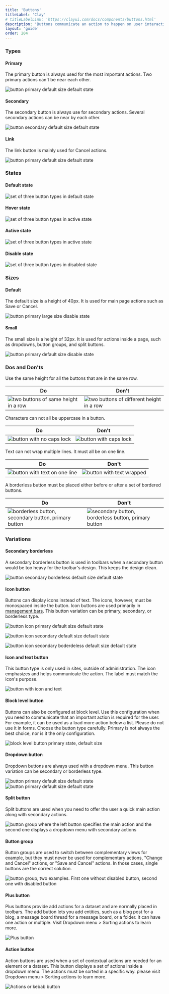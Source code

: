 ```yaml
---
title: 'Buttons'
titleLabel: 'Clay'
# titleLabelLink: 'https://clayui.com/docs/components/buttons.html'
description: 'Buttons communicate an action to happen on user interaction.'
layout: 'guide'
order: 204
---
```



### Types

#### Primary

The primary button is always used for the most important actions. Two primary actions can't be near each other.

![button primary default size default state](/images/lexicon/ButtonPrimary.png)

#### Secondary

The secondary button is always use for secondary actions. Several secondary actions can be near by each other.

![button secondary default size default state](/images/lexicon/ButtonSecondary.png)

#### Link

The link button is mainly used for Cancel actions.

![button primary default size default state](/images/lexicon/ButtonLink.png)

### States

#### Default state

![set of three button types in default state](/images/lexicon/ButtonDefault.png)

#### Hover state

![set of three button types in active state](/images/lexicon/ButtonHover.png)

#### Active state

![set of three button types in active state](/images/lexicon/ButtonActive.png)

#### Disable state

![set of three button types in disabled state](/images/lexicon/ButtonDisabled.png)

### Sizes

#### Default

The default size is a height of 40px. It is used for main page actions such as Save or Cancel.

![button primary large size disable state](/images/lexicon/ButtonPrimary.png)

#### Small

The small size is a height of 32px. It is used for actions inside a page, such as dropdowns, button groups, and split buttons.

![button primary default size disable state](/images/lexicon/ButtonPrimarySmall.png)

### Dos and Don'ts

Use the same height for all the buttons that are in the same row.

| Do | Don't |
| -- | ----- |
| ![two buttons of same height in a row](/images/lexicon/ButtonSizeDo.png) | ![two buttons of different height in a row](/images/lexicon/ButtonSizeDont.png) |

<!--
<div class="row">
	<div class="dodont col-lg">
		<img class="do" src="/images/lexicon/ButtonSizeDo.png" alt="two buttons of same height in a row">
		<p class="do">Do</p>
	</div>
	<div class="dodont col-lg">
		<img class="dont" src="/images/lexicon/ButtonSizeDont.png" alt="two buttons of different height in a row">
		<p class="dont">Don't</p>
	</div>
</div> -->

Characters can not all be uppercase in a button.

| Do | Don't |
| -- | ----- |
| ![button with no caps lock](/images/lexicon/ButtonCapitalizationDo.png) | ![button with caps lock](/images/lexicon/ButtonCapitalizationDont.png) |

<!--
<div class="row">
	<div class="dodont col-lg">
		<img class="do" src="/images/lexicon/ButtonCapitalizationDo.png" alt="button with no caps lock">
		<p class="do">Do</p>
	</div>
	<div class="dodont col-lg">
		<img class="dont" src="/images/lexicon/ButtonCapitalizationDont.png" alt="button with caps lock">
		<p class="dont">Don't</p>
	</div>
</div> -->

Text can not wrap multiple lines. It must all be on one line.

| Do | Don't |
| -- | ----- |
| ![button with text on one line](/images/lexicon/ButtonWrapDo.png) | ![button with text wrapped](/images/lexicon/ButtonWrapDont.png) |

<!--
<div class="row">
	<div class="dodont col-lg">
		<img class="do" src="/images/lexicon/ButtonWrapDo.png" alt="button with text on one line">
		<p class="do">Do</p>
	</div>
	<div class="dodont col-lg">
		<img class="dont" src="/images/lexicon/ButtonWrapDont.png" alt="button with text wrapped">
		<p class="dont">Don't</p>
	</div>
</div> -->

A borderless button must be placed either before or after a set of bordered buttons.

| Do | Don't |
| -- | ----- |
| ![borderless button, secondary button, primary button](/images/lexicon/ButtonIconDo.png) | ![secondary button, borderless button, primary button](/images/lexicon/ButtonIconDont.png) |

<!--
<div class="row">
	<div class="dodont col-lg">
		<img class="do" src="/images/lexicon/ButtonIconDo.png" alt="borderless button, secondary button, primary button">
		<p class="do">Do</p>
	</div>
	<div class="dodont col-lg">
		<img class="dont" src="/images/lexicon/ButtonIconDont.png" alt="secondary button, borderless button, primary button">
		<p class="dont">Don't</p>
	</div>
</div> -->

### Variations

#### Secondary borderless

A secondary borderless button is used in toolbars when a secondary button would be too heavy for the toolbar's design. This keeps the design clean.

![button secondary borderless default size default state](/images/lexicon/ButtonBorderless.png)

#### Icon button

Buttons can display icons instead of text. The icons, however, must be monospaced inside the button. Icon buttons are used primarily in [management bars](../toolbars/management-bar). This button variation can be primary, secondary, or borderless type.

![button icon primary default size default state](/images/lexicon/ButtonIconPrimary.png)

![button icon secondary default size default state](/images/lexicon/ButtonIconSecondary.png)

![button icon secondary boderdeless default size default state](/images/lexicon/ButtonIconBorderless.png)

#### Icon and text button

This button type is only used in sites, outside of administration. The icon emphasizes and helps communicate the action. The label must match the icon's purpose.

![button with icon and text](/images/lexicon/ButtonIconText.png)

#### Block level button

Buttons can also be configured at block level. Use this configuration when you need to communicate that an important action is required for the user. For example, it can be used as a load more action below a list. Please do not use it in forms. Choose the button type carefully. Primary is not always the best choice, nor is it the only configuration.

![block level button primary state, default size](/images/lexicon/ButtonBlockLevel.png)

#### Dropdown button

Dropdown buttons are always used with a dropdown menu. This button variation can be secondary or borderless type.

![button primary default size default state](/images/lexicon/ButtonDropdown.png)  
![button primary default size default state](/images/lexicon/ButtonDropdownBorderless.png)

#### Split button

Split buttons are used when you need to offer the user a quick main action along with secondary actions.

![button group where the left button specifies the main action and the second one displays a dropdown menu with secondary actions](/images/lexicon/ButtonSplit.png)

#### Button group

Button groups are used to switch between complementary views for example, but they must never be used for complementary actions, "Change and Cancel" actions, or "Save and Cancel" actions. In those cases, single buttons are the correct solution.

![button group, two examples. First one without disabled button, second one with disabled button](/images/lexicon/ButtonGroup.png)

#### Plus button

Plus buttons provide add actions for a dataset and are normally placed in toolbars. The add button lets you add entities, such as a blog post for a blog, a message board thread for a message board, or a folder. It can have one action or multiple. Visit Dropdown menu > Sorting actions to learn more.

![Plus button](/images/lexicon/ButtonActionPlus.png)

#### Action button

Action buttons are used when a set of contextual actions are needed for an element or a dataset. This button displays a set of actions inside a dropdown menu. The actions must be sorted in a specific way. please visit Dropdown menu > Sorting actions to learn more.

![Actions or kebab button](/images/lexicon/ButtonActionKebab.png)
